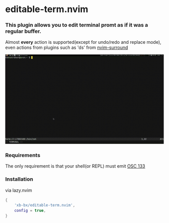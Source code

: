 # editable-term.nvim

### This plugin allows you to edit terminal promt as if it was a regular buffer.  

Almost **every** action is supported(except for undo/redo and replace mode), even actions from plugins such as 'ds' from [nvim-surround](https://github.com/kylechui/nvim-surround)

![demo](demo/demo.gif)

### Requirements

The only requirement is that your shell(or REPL) must emit [OSC 133](https://gitlab.freedesktop.org/Per_Bothner/specifications/-/blob/master/proposals/semantic-prompts.md)

### Installation
via lazy.nvim
```lua
{
    'xb-bx/editable-term.nvim',
    config = true,
}
```



